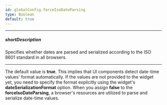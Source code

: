 ```yaml
---
id: globalConfig.forceIsoDateParsing
type: Boolean
default: true
---
```

---
##### shortDescription
Specifies whether dates are parsed and serialized according to the ISO 8601 standard in all browsers.

---
The default value is **true**. This implies that UI components detect date-time values' format automatically. If the values are not provided to the widget yet, you need to specify the format explicitly using the widget's **dateSerializationFormat** option. When you assign **false** to the **forceIsoDateParsing**, a browser's resources are utilized to parse and serialize date-time values.